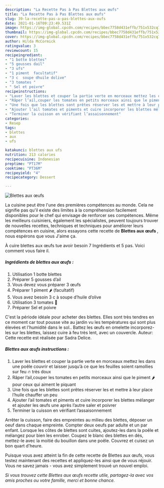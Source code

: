 ```yaml
---
description: "La Recette Pas à Pas Blettes aux œufs"
title: "La Recette Pas à Pas Blettes aux œufs"
slug: 39-la-recette-pas-a-pas-blettes-aux-oufs
date: 2021-01-16T09:23:49.531Z
image: https://img-global.cpcdn.com/recipes/bbec7758d431effb/751x532cq70/blettes-aux-oeufs-photo-principale-de-la-recette.jpg
thumbnail: https://img-global.cpcdn.com/recipes/bbec7758d431effb/751x532cq70/blettes-aux-oeufs-photo-principale-de-la-recette.jpg
cover: https://img-global.cpcdn.com/recipes/bbec7758d431effb/751x532cq70/blettes-aux-oeufs-photo-principale-de-la-recette.jpg
author: Hilda McCormick
ratingvalue: 3
reviewcount: 15
recipeingredient:
- "1 botte blettes"
- "5 gousses dail"
- "3 ufs"
- "1 piment  facultatif"
- "3 c  soupe dhuile dolive"
- "3 tomates "
- " Sel et poivre"
recipeinstructions:
- "Laver les blettes et couper la partie verte en morceaux mettez les dans une poêle couvrir et laisser jusqu’à ce que les feuilles soient ramollies sur feu 🔥 très doux"
- "Râper l’ail,couper les tomates en petits morceaux ainsi que le piment 🌶 pour ceux qui aiment le piquant"
- "Une fois que les blettes sont prêtes réserver les et mettre à leur place l’huile chauffer un peu"
- "Ajouter l’ail tomates et piments et cuire incorporer les blettes mélanger et ajouter les œufs une après l’autre saler et poivrer"
- "Terminer la cuisson en vérifiant l’assaisonnement"
categories:
- Resep
tags:
- blettes
- aux
- ufs

katakunci: blettes aux ufs 
nutrition: 213 calories
recipecuisine: Indonesian
preptime: "PT17M"
cooktime: "PT36M"
recipeyield: "4"
recipecategory: Dessert

---
```



![Blettes aux œufs](https://img-global.cpcdn.com/recipes/bbec7758d431effb/751x532cq70/blettes-aux-oeufs-photo-principale-de-la-recette.jpg)

La cuisine peut être l'une des premières compétences au monde. Cela ne signifie pas qu'il existe des limites à la compréhension facilement disponibles pour le chef qui envisage de renforcer ses compétences. Même les meilleurs cuisiniers, également les spécialistes, peuvent toujours trouver de nouvelles recettes, techniques et techniques pour améliorer leurs compétences en cuisine, alors essayons cette recette de <strong> Blettes aux œufs </strong>, nous espérons que vous J'aime ça.

<!--inarticleads1-->

À cuire blettes aux œufs tue avoir besoin 7 Ingrédients et 5 pas. Voici comment vous faire il.

##### Ingrédients de blettes aux œufs :

1. Utilisation 1 botte blettes
1. Préparer 5 gousses d’ail
1. Vous devez vous préparer 3 œufs
1. Préparer 1 piment 🌶 (facultatif)
1. Vous avez besoin 3 c à soupe d’huile d’olive
1. Utilisation 3 tomates 🍅
1. Préparer  Sel et poivre


C&#39;est la période idéale pour acheter des blettes. Elles sont très tendres en ce moment car tout pousse vite au jardin vu les températures qui sont plus élevées et l&#39;humidité dans le sol.. Battez les œufs en omelette incorporez-les sur les blettes, laissez cuire à feu très lent, avec un couvercle. Auteur: Cette recette est réalisée par Sadra Delice. 

<!--inarticleads2-->

##### Blettes aux œufs instructions :

1. Laver les blettes et couper la partie verte en morceaux mettez les dans une poêle couvrir et laisser jusqu’à ce que les feuilles soient ramollies sur feu 🔥 très doux
1. Râper l’ail,couper les tomates en petits morceaux ainsi que le piment 🌶 pour ceux qui aiment le piquant
1. Une fois que les blettes sont prêtes réserver les et mettre à leur place l’huile chauffer un peu
1. Ajouter l’ail tomates et piments et cuire incorporer les blettes mélanger et ajouter les œufs une après l’autre saler et poivrer
1. Terminer la cuisson en vérifiant l’assaisonnement


Arrêter la cuisson, faire des empreintes au milieu des blettes, déposer un oeuf dans chaque empreinte. Compter deux oeufs par adulte et un par enfant. Lorsque les côtes de blettes sont cuites, ajoutez-les dans la poêle et mélangez pour bien les enrober. Coupez le blanc des blettes en dés, mettez-le avec la moitié du bouillon dans une poêle. Couvrez et cuisez un bon quart d&#39;heure. 

<!--inarticleads1-->

<p>
Puisque vous avez atteint la fin de cette recette de Blettes aux œufs, vous testez maintenant des recettes et appliquez-les ainsi que de vous réjouir. Vous ne savez jamais - vous avez simplement trouvé un nouvel emploi.
</p>

<p>
<i>Si vous trouvez cette Blettes aux œufs recette utile, partagez-la avec vos amis proches ou votre famille, merci et bonne chance.</i>
</p>
